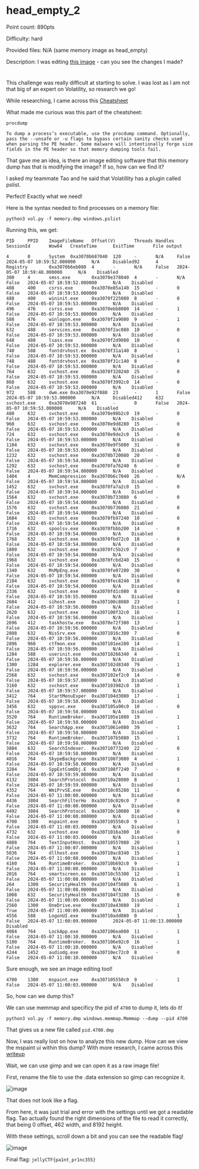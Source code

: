 # head_empty_2
Point count: 890pts

Difficulty: hard

Provided files: N/A (same memory image as head_empty)

Description: I was editing [this image](https://twitter.com/jellyhoshiumi/status/1785919609872474201) - can you see the changes I made?

#

This challenge was really difficult at starting to solve. I was lost as I am not that big of an expert on Volatility, so research we go!

While researching, I came across this [Cheatsheet](https://andreafortuna.org/2017/07/10/volatility-my-own-cheatsheet-part-3-process-memory/)

What made me curious was this part of the cheatsheet:

```
procdump

To dump a process’s executable, use the procdump command. Optionally, pass the --unsafe or -u flags to bypass certain sanity checks used when parsing the PE header. Some malware will intentionally forge size fields in the PE header so that memory dumping tools fail.
```

That gave me an idea, is there an image editing software that this memory dump has that is modifying the image? If so, how can we find it?

I asked my teammate Tao and he said that Volatillity has a plugin called pslist.

Perfect! Exactly what we need!

Here is the syntax needed to find processes on a memory file:

`python3 vol.py -f memory.dmp windows.pslist`

Running this, we get:

```
PID     PPID    ImageFileName   Offset(V)       Threads Handles SessionId       Wow64   CreateTime      ExitTime       File output

4       0       System  0xa3070b687040  120     -       N/A     False   2024-05-07 10:59:52.000000      N/A     Disabled92      4       Registry        0xa3070b6eb080  4       -       N/A     False   2024-05-07 10:59:48.000000      N/A    Disabled
300     4       smss.exe        0xa3070e378040  4       -       N/A     False   2024-05-07 10:59:52.000000      N/A    Disabled
408     400     csrss.exe       0xa3070e85a140  15      -       0       False   2024-05-07 10:59:53.000000      N/A    Disabled
488     400     wininit.exe     0xa3070f225080  8       -       0       False   2024-05-07 10:59:53.000000      N/A    Disabled
496     476     csrss.exe       0xa3070ebb8080  14      -       1       False   2024-05-07 10:59:53.000000      N/A    Disabled
588     476     winlogon.exe    0xa3070f2a9080  9       -       1       False   2024-05-07 10:59:53.000000      N/A    Disabled
632     488     services.exe    0xa3070f2ac080  10      -       0       False   2024-05-07 10:59:53.000000      N/A    Disabled
648     488     lsass.exe       0xa3070f2d9080  10      -       0       False   2024-05-07 10:59:53.000000      N/A    Disabled
740     588     fontdrvhost.ex  0xa3070f31a140  8       -       1       False   2024-05-07 10:59:53.000000      N/A    Disabled
748     488     fontdrvhost.ex  0xa3070f31c140  8       -       0       False   2024-05-07 10:59:53.000000      N/A    Disabled
764     632     svchost.exe     0xa3070f320240  25      -       0       False   2024-05-07 10:59:53.000000      N/A    Disabled
868     632     svchost.exe     0xa3070f3992c0  14      -       0       False   2024-05-07 10:59:53.000000      N/A    Disabled
972     588     dwm.exe 0xa3070e92f080  23      -       1       False   2024-05-07 10:59:53.000000      N/A     Disabled412     632     svchost.exe     0xa3070e987240  61      -       0       False   2024-05-07 10:59:53.000000      N/A    Disabled
480     632     svchost.exe     0xa3070e98b2c0  19      -       0       False   2024-05-07 10:59:53.000000      N/A    Disabled
960     632     svchost.exe     0xa3070e9d8280  15      -       0       False   2024-05-07 10:59:53.000000      N/A    Disabled
724     632     svchost.exe     0xa3070e9de2c0  15      -       0       False   2024-05-07 10:59:53.000000      N/A    Disabled
1104    632     svchost.exe     0xa3070e9f5080  31      -       0       False   2024-05-07 10:59:53.000000      N/A    Disabled
1232    632     svchost.exe     0xa3070b720080  20      -       0       False   2024-05-07 10:59:54.000000      N/A    Disabled
1292    632     svchost.exe     0xa3070fa76240  6       -       0       False   2024-05-07 10:59:54.000000      N/A    Disabled
1404    4       MemCompression  0xa3070b6c7040  26      -       N/A     False   2024-05-07 10:59:54.000000      N/A    Disabled
1452    632     svchost.exe     0xa3070fa7a2c0  15      -       0       False   2024-05-07 10:59:54.000000      N/A    Disabled
1564    632     svchost.exe     0xa3070b733080  6       -       0       False   2024-05-07 10:59:54.000000      N/A    Disabled
1576    632     svchost.exe     0xa3070b736080  21      -       0       False   2024-05-07 10:59:54.000000      N/A    Disabled
1684    632     svchost.exe     0xa3070fb97240  10      -       0       False   2024-05-07 10:59:54.000000      N/A    Disabled
1716    632     spoolsv.exe     0xa3070fbbb200  14      -       0       False   2024-05-07 10:59:54.000000      N/A    Disabled
1768    632     svchost.exe     0xa3070fbd72c0  18      -       0       False   2024-05-07 10:59:54.000000      N/A    Disabled
1880    632     svchost.exe     0xa3070fc5b2c0  7       -       0       False   2024-05-07 10:59:54.000000      N/A    Disabled
1968    632     svchost.exe     0xa3070fcbd240  15      -       0       False   2024-05-07 10:59:54.000000      N/A    Disabled
1340    632     MsMpEng.exe     0xa3070fe07280  30      -       0       False   2024-05-07 10:59:54.000000      N/A    Disabled
2104    632     svchost.exe     0xa3070fec8240  18      -       0       False   2024-05-07 10:59:54.000000      N/A    Disabled
2336    632     svchost.exe     0xa3070fd1c080  8       -       0       False   2024-05-07 10:59:55.000000      N/A    Disabled
2604    412     sihost.exe      0xa307100c8080  23      -       1       False   2024-05-07 10:59:56.000000      N/A    Disabled
2620    632     svchost.exe     0xa307100f32c0  16      -       1       False   2024-05-07 10:59:56.000000      N/A    Disabled
2696    412     taskhostw.exe   0xa3070e72f300  13      -       1       False   2024-05-07 10:59:56.000000      N/A    Disabled
2808    632     NisSrv.exe      0xa3071016c300  7       -       0       False   2024-05-07 10:59:56.000000      N/A    Disabled
2896    960     ctfmon.exe      0xa307101ee280  14      -       1       False   2024-05-07 10:59:56.000000      N/A    Disabled
1284    588     userinit.exe    0xa30710266340  4       -       1       False   2024-05-07 10:59:56.000000      N/A    Disabled
1300    1284    explorer.exe    0xa307102d8340  79      -       1       False   2024-05-07 10:59:56.000000      N/A    Disabled
2568    632     svchost.exe     0xa307102ef2c0  14      -       0       False   2024-05-07 10:59:57.000000      N/A    Disabled
3160    632     svchost.exe     0xa307103982c0  10      -       1       False   2024-05-07 10:59:57.000000      N/A    Disabled
3412    764     StartMenuExper  0xa307104d3080  17      -       1       False   2024-05-07 10:59:58.000000      N/A    Disabled
3456    632     sppsvc.exe      0xa307105a90c0  10      -       0       False   2024-05-07 10:59:58.000000      N/A    Disabled
3520    764     RuntimeBroker.  0xa307105e1080  19      -       1       False   2024-05-07 10:59:58.000000      N/A    Disabled
3632    764     SearchApp.exe   0xa3071061e080  39      -       1       False   2024-05-07 10:59:58.000000      N/A    Disabled
3732    764     RuntimeBroker.  0xa307107b5080  15      -       1       False   2024-05-07 10:59:58.000000      N/A    Disabled
3804    632     SearchIndexer.  0xa30710773240  22      -       0       False   2024-05-07 10:59:58.000000      N/A    Disabled
4016    764     SkypeBackgroun  0xa307108f3080  4       -       1       False   2024-05-07 10:59:58.000000      N/A    Disabled
3284    764     SppExtComObj.E  0xa307108f7240  7       -       0       False   2024-05-07 10:59:59.000000      N/A    Disabled
4132    3804    SearchProtocol  0xa30710a28080  8       -       1       False   2024-05-07 10:59:59.000000      N/A    Disabled
4352    764     WmiPrvSE.exe    0xa30710c05280  11      -       0       False   2024-05-07 11:00:00.000000      N/A    Disabled
4436    3804    SearchFilterHo  0xa30710c020c0  7       -       0       False   2024-05-07 11:00:00.000000      N/A    Disabled
4492    3804    SearchProtocol  0xa30710c10080  10      -       0       False   2024-05-07 11:00:00.000000      N/A    Disabled
4700    1300    mspaint.exe     0xa307105550c0  9       -       1       False   2024-05-07 11:00:03.000000      N/A    Disabled
4732    632     svchost.exe     0xa3071016a300  10      -       0       False   2024-05-07 11:00:03.000000      N/A    Disabled
4888    764     TextInputHost.  0xa30710557080  20      -       1       False   2024-05-07 11:00:07.000000      N/A    Disabled
5036    764     dllhost.exe     0xa30710ac8340  15      -       1       False   2024-05-07 11:00:08.000000      N/A    Disabled
4160    764     RuntimeBroker.  0xa30710b692c0  9       -       1       False   2024-05-07 11:00:08.000000      N/A    Disabled
2016    764     smartscreen.ex  0xa30710c55300  12      -       1       False   2024-05-07 11:00:08.000000      N/A    Disabled
264     1300    SecurityHealth  0xa307104f5080  6       -       1       False   2024-05-07 11:00:08.000000      N/A    Disabled
1008    632     SecurityHealth  0xa307104f3280  15      -       0       False   2024-05-07 11:00:09.000000      N/A    Disabled
2560    1300    OneDrive.exe    0xa30710a43080  19      -       1       True    2024-05-07 11:00:09.000000      N/A    Disabled
4556    588     LogonUI.exe     0xa30710add080  0       -       1       False   2024-05-07 11:00:09.000000      2024-05-07 11:00:13.000000      Disabled
4084    764     LockApp.exe     0xa307106ea080  11      -       1       False   2024-05-07 11:00:10.000000      N/A    Disabled
5100    764     RuntimeBroker.  0xa307106e92c0  16      -       1       False   2024-05-07 11:00:10.000000      N/A    Disabled
4244    1452    audiodg.exe     0xa30710ec72c0  8       -       0       False   2024-05-07 11:00:10.000000      N/A    Disabled
```

Sure enough, we see an image editing tool! 

`4700    1300    mspaint.exe     0xa307105550c0  9       -       1       False   2024-05-07 11:00:03.000000      N/A    Disabled`

So, how can we dump this?

We can use memmap and specificy the pid of `4700` to dump it, lets do it!

`python3 vol.py -f memory.dmp windows.memmap.Memmap --dump --pid 4700`

That gives us a new file called `pid.4700.dmp`

Now, I was really lost on how to analyze this new dump. How can we view the mspaint ui within this dump? With more research, I came across this [writeup](https://ctftime.org/writeup/23198)

Wait, we can use gimp and we can open it as a raw image file!

First, rename the file to use the .data extension so gimp can recognize it. 

![image](https://github.com/sa1181405/pbchocolate-private-writeups/assets/170969470/358e8624-ae2b-4fc2-83ce-e3717b01e814)

That does not look like a flag.

From here, it was just trial and error with the settings until we got a readable flag. Tao actually found the right dimensions of the file to read it correctly, that being 0 offset, 462 width, and 8192 height.

With these settings, scroll down a bit and you can see the readable flag!

![image](https://github.com/sa1181405/pbchocolate-private-writeups/assets/170969470/0add2f81-ff1b-4e32-8ce3-e518571fc1be)

Final flag: `jellyCTF{pa1nt_pr1nc355}`


